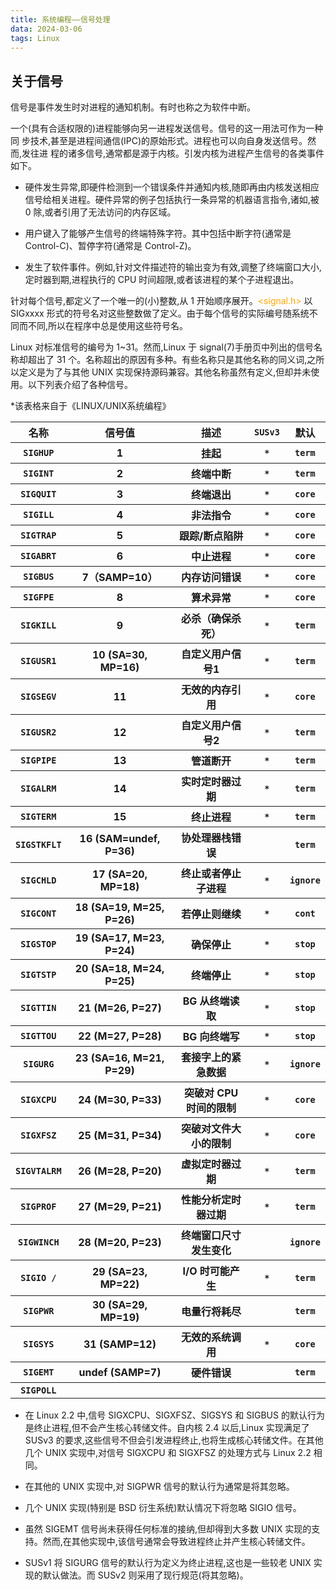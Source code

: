 ```yaml
---
title: 系统编程——信号处理
data: 2024-03-06
tags: Linux
---
```


## 关于信号

   信号是事件发生时对进程的通知机制。有时也称之为软件中断。

   一个(具有合适权限的)进程能够向另一进程发送信号。信号的这一用法可作为一种同
   步技术,甚至是进程间通信(IPC)的原始形式。进程也可以向自身发送信号。然而,发往进
   程的诸多信号,通常都是源于内核。引发内核为进程产生信号的各类事件如下。

   - 硬件发生异常,即硬件检测到一个错误条件并通知内核,随即再由内核发送相应信号给相关进程。硬件异常的例子包括执行一条异常的机器语言指令,诸如,被 0 除,或者引用了无法访问的内存区域。

   - 用户键入了能够产生信号的终端特殊字符。其中包括中断字符(通常是 Control-C)、暂停字符(通常是 Control-Z)。

   - 发生了软件事件。例如,针对文件描述符的输出变为有效,调整了终端窗口大小,定时器到期,进程执行的 CPU 时间超限,或者该进程的某个子进程退出。


   针对每个信号,都定义了一个唯一的(小)整数,从 1 开始顺序展开。<font color=Orange><signal.h></font> 以 SIGxxxx 形式的符号名对这些整数做了定义。由于每个信号的实际编号随系统不同而不同,所以在程序中总是使用这些符号名。

   Linux 对标准信号的编号为 1~31。然而,Linux 于 signal(7)手册页中列出的信号名称却超出了 31 个。名称超出的原因有多种。有些名称只是其他名称的同义词,之所以定义是为了与其他 UNIX 实现保持源码兼容。其他名称虽然有定义,但却并未使用。以下列表介绍了各种信号。

   <table>
    <thead>
     <tr>
      <th>名称</th>
      <th>信号值</th>
      <th>描述</th>
      <th><code>SUSv3</code></th>
      <th>默认</th>
     </tr>
    </thead>
    <tbody>
     <tr>
      <th><code>SIGHUP</code></th>
      <th>1</th>
      <th>挂起</th>
      <th><code>*</code></th>
      <th><code>term</code></th>
     </tr>
     <tr>
      <th><code>SIGINT</code></th>
      <th>2</th>
      <th>终端中断</th>
      <th><code>*</code></th>
      <th><code>term</code></th>
     </tr>
     <tr>
      <th><code>SIGQUIT</code></th>
      <th>3</th>
      <th>终端退出</th>
      <th><code>*</code></th>
      <th><code>core</code></th>
     </tr>
     <tr>
      <th><code>SIGILL</code></th>
      <th>4</th>
      <th>非法指令</th>
      <th><code>*</code></th>
      <th><code>core</code></th>
     </tr>
     <tr>
      <th><code>SIGTRAP</code></th>
      <th>5</th>
      <th>跟踪/断点陷阱</th>
      <th><code>*</code></th>
      <th><code>core</code></th>
     </tr>
     <tr>
      <th><code>SIGABRT</code></th>
      <th>6</th>
      <th>中止进程</th>
      <th><code>*</code></th>
      <th><code>core</code></th>
     </tr>
     <tr>
      <th><code>SIGBUS</code></th>
      <th>7（SAMP=10）</th>
      <th>内存访问错误</th>
      <th><code>*</code></th>
      <th><code>core</code></th>
     </tr>
     <tr>
      <th><code>SIGFPE</code></th>
      <th>8</th>
      <th>算术异常</th>
      <th><code>*</code></th>
      <th><code>core</code></th>
     </tr>
     <tr>
      <th><code>SIGKILL</code></th>
      <th>9</th>
      <th>必杀（确保杀死）</th>
      <th><code>*</code></th>
      <th><code>term</code></th>
     </tr>
     <tr>
      <th><code>SIGUSR1</code></th>
      <th>10 (SA=30, MP=16)</th>
      <th>自定义用户信号1</th>
      <th><code>*</code></th>
      <th><code>term</code></th>
     </tr>
     <tr>
      <th><code>SIGSEGV</code></th>
      <th>11</th>
      <th>无效的内存引用</th>
      <th><code>*</code></th>
      <th><code>core</code></th>
     </tr>
     <tr>
      <th><code>SIGUSR2</code></th>
      <th>12</th>
      <th>自定义用户信号2</th>
      <th><code>*</code></th>
      <th><code>term</code></th>
     </tr>
     <tr>
      <th><code>SIGPIPE</code></th>
      <th>13</th>
      <th>管道断开</th>
      <th><code>*</code></th>
      <th><code>term</code></th>
     </tr>
     <tr>
      <th><code>SIGALRM</code></th>
      <th>14</th>
      <th>实时定时器过期</th>
      <th><code>*</code></th>
      <th><code>term</code></th>
     </tr>
     <tr>
      <th><code>SIGTERM</code></th>
      <th>15</th>
      <th>终止进程</th>
      <th><code>*</code></th>
      <th><code>term</code></th>
     </tr>
     <tr>
      <th><code>SIGSTKFLT</code></th>
      <th>16 (SAM=undef, P=36)</th>
      <th>协处理器栈错误</th>
      <th><code> </code></th>
      <th><code>term</code></th>
     </tr>
     <tr>
      <th><code>SIGCHLD</code></th>
      <th>17 (SA=20, MP=18)</th>
      <th>终止或者停止子进程</th>
      <th><code>*</code></th>
      <th><code>ignore</code></th>
     </tr>
     <tr>
      <th><code>SIGCONT</code></th>
      <th>18 (SA=19, M=25, P=26)</th>
      <th>若停止则继续</th>
      <th><code>*</code></th>
      <th><code>cont</code></th>
     </tr>
     <tr>
      <th><code>SIGSTOP</code></th>
      <th>19 (SA=17, M=23, P=24)</th>
      <th>确保停止</th>
      <th><code>*</code></th>
      <th><code>stop</code></th>
     </tr>
     <tr>
      <th><code>SIGTSTP</code></th>
      <th>20 (SA=18, M=24, P=25)</th>
      <th>终端停止</th>
      <th><code>*</code></th>
      <th><code>stop</code></th>
     </tr>
     <tr>
      <th><code>SIGTTIN</code></th>
      <th>21 (M=26, P=27)</th>
      <th>BG 从终端读取</th>
      <th><code>*</code></th>
      <th><code>stop</code></th>
     </tr>
     <tr>
      <th><code>SIGTTOU</code></th>
      <th>22 (M=27, P=28)</th>
      <th>BG 向终端写</th>
      <th><code>*</code></th>
      <th><code>stop</code></th>
     </tr>
     <tr>
      <th><code>SIGURG</code></th>
      <th>23 (SA=16, M=21, P=29)</th>
      <th>套接字上的紧急数据</th>
      <th><code>*</code></th>
      <th><code>ignore</code></th>
     </tr>
     <tr>
      <th><code>SIGXCPU</code></th>
      <th>24 (M=30, P=33)</th>
      <th>突破对 CPU 时间的限制</th>
      <th><code>*</code></th>
      <th><code>core</code></th>
     </tr>
     <tr>
      <th><code>SIGXFSZ</code></th>
      <th>25 (M=31, P=34)</th>
      <th>突破对文件大小的限制</th>
      <th><code>*</code></th>
      <th><code>core</code></th>
     </tr>
     <tr>
      <th><code>SIGVTALRM</code></th>
      <th>26 (M=28, P=20)</th>
      <th>虚拟定时器过期</th>
      <th><code>*</code></th>
      <th><code>term</code></th>
     </tr>
     <tr>
      <th><code>SIGPROF</code></th>
      <th>27 (M=29, P=21)</th>
      <th>性能分析定时器过期</th>
      <th><code>*</code></th>
      <th><code>term</code></th>
     </tr>
     <tr>
      <th><code>SIGWINCH</code></th>
      <th>28 (M=20, P=23)</th>
      <th>终端窗口尺寸发生变化</th>
      <th><code> </code></th>
      <th><code>ignore</code></th>
     </tr>
     <tr>
      <th><code>SIGIO /</code></th>
      <th>29 (SA=23, MP=22)</th>
      <th>I/O 时可能产生</th>
      <th><code>*</code></th>
      <th><code>term</code></th>
     </tr>
     <tr>
      <th><code>SIGPWR</code></th>
      <th>30 (SA=29, MP=19)</th>
      <th>电量行将耗尽</th>
      <th><code> </code></th>
      <th><code>term</code></th>
     </tr>
     <tr>
      <th><code>SIGSYS</code></th>
      <th>31 (SAMP=12)</th>
      <th>无效的系统调用</th>
      <th><code>*</code></th>
      <th><code>core</code></th>
     </tr>
     <tr>
      <th><code>SIGEMT</code></th>
      <th>undef (SAMP=7)</th>
      <th>硬件错误</th>
      <th><code> </code></th>
      <th><code>term</code></th>
     </tr>
     <tr>
      <th><code>SIGPOLL</code></th>
      <th> </th>
      <th> </th>
      <th><code> </code></th>
      <th><code> </code></th>
     </tr>
      <p>*该表格来自于《LINUX/UNIX系统编程》</p>
    </tbody>
    
   </table>

   - 在 Linux 2.2 中,信号 SIGXCPU、SIGXFSZ、SIGSYS 和 SIGBUS 的默认行为是终止进程,但不会产生核心转储文件。自内核 2.4 以后,Linux 实现满足了 SUSv3 的要求,这些信号不但会引发进程终止,也将生成核心转储文件。在其他几个 UNIX 实现中,对信号 SIGXCPU 和 SIGXFSZ 的处理方式与 Linux 2.2 相同。
  
   - 在其他的 UNIX 实现中,对 SIGPWR 信号的默认行为通常是将其忽略。
    
   - 几个 UNIX 实现(特别是 BSD 衍生系统)默认情况下将忽略 SIGIO 信号。
    
   - 虽然 SIGEMT 信号尚未获得任何标准的接纳,但却得到大多数 UNIX 实现的支持。然而,在其他实现中,该信号通常会导致进程终止并产生核心转储文件。
  
   - SUSv1 将 SIGURG 信号的默认行为定义为终止进程,这也是一些较老 UNIX 实现的默认做法。而 SUSv2 则采用了现行规范(将其忽略)。
